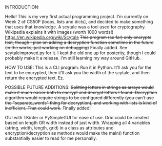INTRODUCTION:

Hello! This is my very first actual programming project. I'm currently on Week 2 of CS50P (loops, lists and dicts), and decided to make something that uses that knowledge. A scytale was a tool used for cryptography. Wikipedia explains it with images (worth 1000 words!)
https://en.wikipedia.org/wiki/Scytale
~~This program (so far) only encrypts text, though I plan on adding a decryption function sometime in the future (in the works, just working on debugging)~~
Finally added. See scytaleimproved.py for it. I kept the old one up for posterity, though I could probably make it a release. I'm still learning my way around GitHub.

HOW TO USE:
This is a CLI program. Run it in Python. It'll ask you for the text to be encrypted, then it'll ask you the width of the scytale, and then return the encrypted text. Ez. 

POSSIBLE FUTURE ADDITIONS:
~~Splitting letters in strings as arrays would make it much easier both to encrypt and decrypt letters I found. Decryption algorithm would require strings to be configured differently (you can't use the "separate_words" thing for decryption), and working with lists is kind of inefficient. That could work.~~
Finally added! 

GUI with TKinter or PySimpleGUI for ease of use. Grid could be created based on length OR width instead of just width. Wrapping all 4 variables (string, width, length, grid) in a class as attributes and encryption/decryption as methods would make the main() function substantially easier to read for me personally. 

